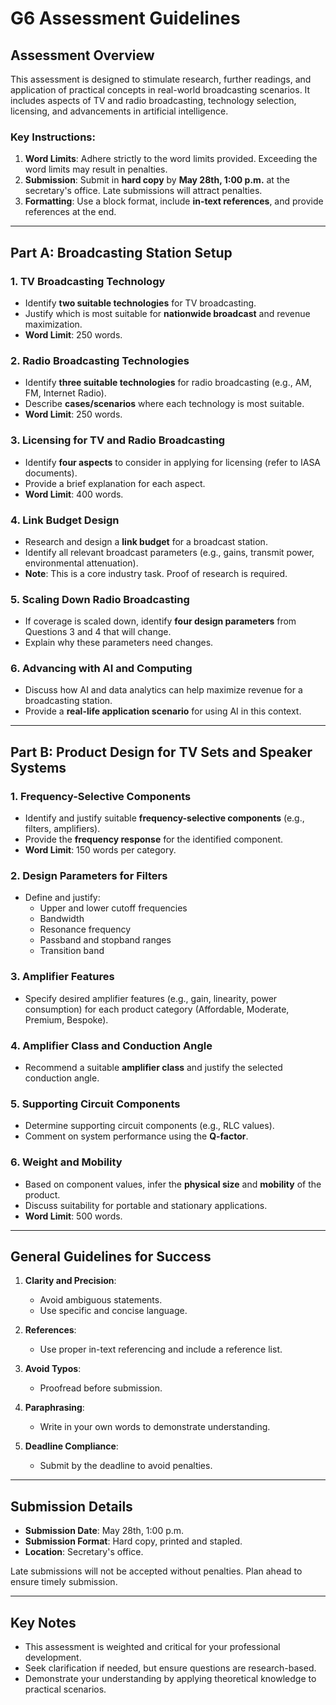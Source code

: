 # G6 Assessment Guidelines

## Assessment Overview
This assessment is designed to stimulate research, further readings, and application of practical concepts in real-world broadcasting scenarios. It includes aspects of TV and radio broadcasting, technology selection, licensing, and advancements in artificial intelligence.

### Key Instructions:
1. **Word Limits**: Adhere strictly to the word limits provided. Exceeding the word limits may result in penalties.
2. **Submission**: Submit in **hard copy** by **May 28th, 1:00 p.m.** at the secretary's office. Late submissions will attract penalties.
3. **Formatting**: Use a block format, include **in-text references**, and provide references at the end.

---

## Part A: Broadcasting Station Setup

### 1. TV Broadcasting Technology
- Identify **two suitable technologies** for TV broadcasting.
- Justify which is most suitable for **nationwide broadcast** and revenue maximization.
- **Word Limit**: 250 words.

### 2. Radio Broadcasting Technologies
- Identify **three suitable technologies** for radio broadcasting (e.g., AM, FM, Internet Radio).
- Describe **cases/scenarios** where each technology is most suitable.
- **Word Limit**: 250 words.

### 3. Licensing for TV and Radio Broadcasting
- Identify **four aspects** to consider in applying for licensing (refer to IASA documents).
- Provide a brief explanation for each aspect.
- **Word Limit**: 400 words.

### 4. Link Budget Design
- Research and design a **link budget** for a broadcast station.
- Identify all relevant broadcast parameters (e.g., gains, transmit power, environmental attenuation).
- **Note**: This is a core industry task. Proof of research is required.

### 5. Scaling Down Radio Broadcasting
- If coverage is scaled down, identify **four design parameters** from Questions 3 and 4 that will change.
- Explain why these parameters need changes.

### 6. Advancing with AI and Computing
- Discuss how AI and data analytics can help maximize revenue for a broadcasting station.
- Provide a **real-life application scenario** for using AI in this context.

---

## Part B: Product Design for TV Sets and Speaker Systems

### 1. Frequency-Selective Components
- Identify and justify suitable **frequency-selective components** (e.g., filters, amplifiers).
- Provide the **frequency response** for the identified component.
- **Word Limit**: 150 words per category.

### 2. Design Parameters for Filters
- Define and justify:
  - Upper and lower cutoff frequencies
  - Bandwidth
  - Resonance frequency
  - Passband and stopband ranges
  - Transition band

### 3. Amplifier Features
- Specify desired amplifier features (e.g., gain, linearity, power consumption) for each product category (Affordable, Moderate, Premium, Bespoke).

### 4. Amplifier Class and Conduction Angle
- Recommend a suitable **amplifier class** and justify the selected conduction angle.

### 5. Supporting Circuit Components
- Determine supporting circuit components (e.g., RLC values).
- Comment on system performance using the **Q-factor**.

### 6. Weight and Mobility
- Based on component values, infer the **physical size** and **mobility** of the product.
- Discuss suitability for portable and stationary applications.
- **Word Limit**: 500 words.

---

## General Guidelines for Success

1. **Clarity and Precision**:
   - Avoid ambiguous statements.
   - Use specific and concise language.

2. **References**:
   - Use proper in-text referencing and include a reference list.

3. **Avoid Typos**:
   - Proofread before submission.

4. **Paraphrasing**:
   - Write in your own words to demonstrate understanding.

5. **Deadline Compliance**:
   - Submit by the deadline to avoid penalties.

---

## Submission Details
- **Submission Date**: May 28th, 1:00 p.m.
- **Submission Format**: Hard copy, printed and stapled.
- **Location**: Secretary's office.

Late submissions will not be accepted without penalties. Plan ahead to ensure timely submission.

--- 

## Key Notes
- This assessment is weighted and critical for your professional development.
- Seek clarification if needed, but ensure questions are research-based.
- Demonstrate your understanding by applying theoretical knowledge to practical scenarios.
